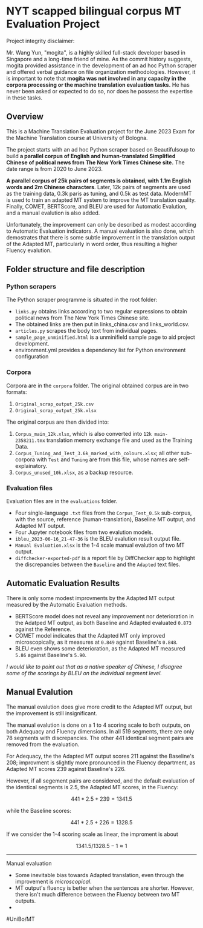 # NYT scapped bilingual corpus MT Evaluation Project

Project integrity disclaimer:

Mr. Wang Yun, "mogita", is a highly skilled full-stack developer based in Singapore and a long-time friend of mine. As the commit history suggests, mogita provided assistance in the development of an ad hoc Python scraper and offered verbal guidance on file organization methodologies. However, it is important to note that **mogita was not involved in any capacity in the corpora processing or the machine translation evaluation tasks.** He has never been asked or expected to do so, nor does he possess the expertise in these tasks.

## Overview

This is a Machine Translation Evaluation project for the June 2023 Exam for the Machine Translation course at University of Bologna.

The project starts with an ad hoc Python scraper based on Beautifulsoup to build **a parallel corpus of English and human-translated Simplified Chinese of political news from The New York Times Chinese site.** The date range is from 2020 to June 2023.

**A parallel corpus of 25k pairs of segments is obtained, with 1.1m English words and 2m Chinese characters**. Later, 12k pairs of segments are used as the training data, 0.3k paris as tuning, and 0.5k as test data. ModernMT is used to train an adapted MT system to improve the MT translation quality. Finally, COMET, BERTScore, and BLEU are used for Automatic Evalution, and a manual evalution is also added.

Unfortunately, the improvement can only be described as modest according to Automatic Evaluation indicators. A manual evaluation is also done, which demostrates that there is some subtle improvement in the translation output of the Adapted MT, particularly in word order, thus resulting a higher Fluency evalution.

## Folder structure and file description

### Python scrapers
The Python scraper programme is situated in the root folder:
- `links.py` obtains links according to two regular expressions to obtain political news from The New York Times Chinese site.
- The obtained links are then put in links_china.csv and links_world.csv.
- `articles.py` scrapes the body text from individual pages.
- `sample_page_unminified.html` is a unminifield sample page to aid project development.
- environment.yml provides a dependency list for Python environment configuration

### Corpora


Corpora are in the `corpora` folder. The original obtained corpus are in two formats:
1. `Original_scrap_output_25k.csv`
2. `Original_scrap_output_25k.xlsx`

The original corpus are then divided into:
1. `Corpus_main_12k.xlsx`, which is also converted into `12k main-2358211.tmx` translation memory exchange file and used as the Training Data.
2. `Corpus_Tuning_and_Test_3.6k_marked_with_colours.xlsx`; all other sub-corpora with `Test` and `Tuning` are from this file, whose names are self-explainatory.
3. `Corpus_unused_10k.xlsx`, as a backup resource.


### Evaluation files

Evaluation files are in the `evaluations` folder.
- Four single-language `.txt` files from the `Corpus_Test_0.5k` sub-corpus, with the source, reference (human-translation), Baseline MT output, and Adapted MT output.
- Four Jupyter notebook files from two evalution models.
- `ibleu_2023-06-16_21-47-36` is the BLEU evalution result output file.
- `Manual Evaluation.xlsx` is the 1-4 scale manual evalution of two MT output.
- `diffchecker-exported-pdf` is a report file by DiffChecker app to highlight the discrepancies between the `Baseline` and the `Adapted` text files.

## Automatic Evaluation Results

There is only some modest improvments by the Adapted MT output measured by the Automatic Evaluation methods.

* BERTScore model does not reveal any improvement nor deterioration in the Adatped MT output, as both Baseline and Adapted evaluated `0.873` against the Reference.
* COMET model indicates that the Adapted MT only improved microscopically, as it measures at `0.849` against Baseline's `0.848`.
* BLEU even shows some deterioration, as the Adapted MT measured `5.86` against Baseline's `5.90`.

*I would like to point out that as a native speaker of Chinese, I disagree some of the scorings by BLEU on the individual segment level.*

## Manual Evalution

The manual evalution does give more credit to the Adapted MT output, but the improvement is still insignificant.

The manual evalution is done on a 1 to 4 scoring scale to both outputs, on both Adequacy and Fluency dimensions. In all 519 segments, there are only 78 segments with discrepancies. The other 441 identical segment pairs are removed from the evaluation.

For Adequacy, the the Adapted MT output scores 211 against the Baseline's 208; improvment is slightly more pronounced in the Fluency department, as Adapted MT scores 239 against Baseline's 226.

However, if all segement pairs are considered, and the default evaluation of the identical segments is 2.5, the Adapted MT scores, in the Fluency:

```math
441 * 2.5 + 239 = 1341.5
```
while the Baseline scores:
```math
441 * 2.5 + 226 = 1328.5
```

If we consider the 1-4 scoring scale as linear, the improment is about
```math
1341.5 / 1328.5  - 1 ≈ 1%
```


---

Manual evaluation
- Some inevitable bias towards Adapted translation, even through the improvement is *microscopical*.
- MT output's fluency is better when the sentences are shorter. However, there isn't much difference between the Fluency between two MT outputs.
- 
#UniBo/MT